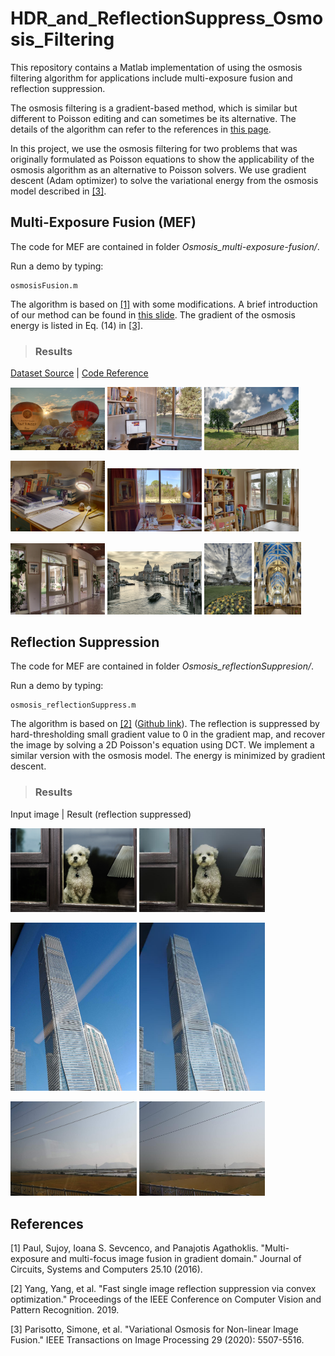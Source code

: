 # HDR_and_ReflectionSuppress_Osmosis_Filtering
This repository contains a Matlab implementation of using the osmosis filtering algorithm for applications include multi-exposure fusion and reflection suppression.

The osmosis filtering is a gradient-based method, which is similar but different to Poisson editing and can sometimes be its alternative. The details of the algorithm can refer to the references in [this page](https://github.com/b03901165Shih/Osmosis_Filtering_using_ADI_and_OS).

In this project, we use the osmosis filtering for two problems that was originally formulated as Poisson equations to show the applicability of the osmosis algorithm as an alternative to Poisson solvers. We use gradient descent (Adam optimizer) to solve the variational energy from the osmosis model described in [[3]](#3).


## Multi-Exposure Fusion (MEF)

The code for MEF are contained in folder *Osmosis_multi-exposure-fusion/*. 

Run a demo by typing:

```
osmosisFusion.m
```

The algorithm is based on [[1]](#1) with some modifications. A brief introduction of our method can be found in [this slide](./Osmosis_multi-exposure-fusion/HDR_fusion_algotihm.pptx). The gradient of the osmosis energy is listed in Eq. (14) in [[3]](#3). 

> ### Results

[Dataset Source](https://ece.uwaterloo.ca/~k29ma/) | [Code Reference](https://github.com/sujoyp/gradient-domain-imagefusion)

<p align="left">
  <img width="30%" height="30%" src="./Osmosis_multi-exposure-fusion/results_tengaussdouble/Balloons_osmosis_fusion.png" />
  <img width="30%" height="30%" src="./Osmosis_multi-exposure-fusion/results_tengaussdouble/Office_osmosis_fusion.png" />
  <img width="30%" height="30%" src="./Osmosis_multi-exposure-fusion/results_tengaussdouble/Kluki_osmosis_fusion.png" />
</p>

<p align="left">
  <img width="30%" height="30%" src="./Osmosis_multi-exposure-fusion/results_tengaussdouble/Lamp_osmosis_fusion.png" />
  <img width="30%" height="30%" src="./Osmosis_multi-exposure-fusion/results_tengaussdouble/Studio_osmosis_fusion.png" />
  <img width="30%" height="30%" src="./Osmosis_multi-exposure-fusion/results_tengaussdouble/House_osmosis_fusion.png" />
</p>

<p align="left">
  <img width="30%" height="30%" src="./Osmosis_multi-exposure-fusion/results_tengaussdouble/BelgiumHouse_osmosis_fusion.png" />
  <img width="30%" height="30%" src="./Osmosis_multi-exposure-fusion/results_tengaussdouble/Venice_osmosis_fusion.png" />
  <img width="15%" height="15%" src="./Osmosis_multi-exposure-fusion/results_tengaussdouble/Tower_osmosis_fusion.png" />
  <img width="15%" height="15%" src="./Osmosis_multi-exposure-fusion/results_tengaussdouble/Church_osmosis_fusion.png" />
</p>


## Reflection Suppression

The code for MEF are contained in folder *Osmosis_reflectionSuppresion/*. 

Run a demo by typing:

```
osmosis_reflectionSuppress.m
```

The algorithm is based on [[2]](#2) ([Github link](https://github.com/yyhz76/reflectSuppress)). The reflection is suppressed by hard-thresholding small gradient value to 0 in the gradient map, and recover the image by solving a 2D Poisson's equation using DCT. We implement a similar version with the osmosis model. The energy is minimized by gradient descent.

> ### Results

Input image | Result (reflection suppressed)

<p align="left">
  <img width="40%" height="40%" src="./Osmosis_reflectionSuppresion/figures/Dog-In-Window.jpg" />
  <img width="40%" height="40%" src="./Osmosis_reflectionSuppresion/results/Dog-In-Window.jpg" />
</p>

<p align="left">
  <img width="40%" height="40%" src="./Osmosis_reflectionSuppresion/figures/building.jpg" />
  <img width="40%" height="40%" src="./Osmosis_reflectionSuppresion/results/building.jpg" />
</p>

<p align="left">
  <img width="40%" height="40%" src="./Osmosis_reflectionSuppresion/figures/train.jpg" />
  <img width="40%" height="40%" src="./Osmosis_reflectionSuppresion/results/train.jpg" />
</p>

## References

<a id="1">[1]</a> Paul, Sujoy, Ioana S. Sevcenco, and Panajotis Agathoklis. "Multi-exposure and multi-focus image fusion in gradient domain." Journal of Circuits, Systems and Computers 25.10 (2016).

<a id="2">[2]</a> Yang, Yang, et al. "Fast single image reflection suppression via convex optimization." Proceedings of the IEEE Conference on Computer Vision and Pattern Recognition. 2019.

<a id="3">[3]</a> Parisotto, Simone, et al. "Variational Osmosis for Non-linear Image Fusion." IEEE Transactions on Image Processing 29 (2020): 5507-5516.
